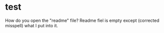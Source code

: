 test
====
How do you open the "readme" file?
Readme fiel is empty except (corrected misspell) what I put into it.
